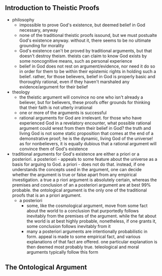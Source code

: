 ## Introduction to Theistic Proofs
* philosophy
    * impossible to prove God's existence, but deemed belief in God necessary, anyway
    * none of the traditional theistic proofs issound, but we must postualte God's existence anyway. without it, there seems to be no ultimate grounding for morality
    * God's existence can't be proved by traditional arguments, but that doesn't destroy theism. theists can claim to know God exists by some noncognitive means, such as personal experience
    * belief in God does not rest on argument/evidence, nor need it do so in order for them to be within their epistemic rights in holding such a belief. rather, for those believers, belief in God is properly basic and thoroughly rational, even if they haven't marshaled any evidence/argument for their belief
* theology
    * the theistic argument will convince no one who isn't already a believer, but for believers, these proofs offer grounds for thinking that their faith is not utterly irrational
    * one or more of the arguments is successful
    * rational arguments for God are irrelevant. for those who have experienced God in a revelatory encounter, what possible rational argument could wrest from them their belief in God? the truth and living God is not some static proposition that comes at the end of a demonstrative proof; he is the dynamic, living God of the universe! as for nonbelievers, it is equally dubious that a rational argument will convince them of God's existence
* traditional arguments for God's existence are either a priori or a posteriori. a posteriori - appeals to some feature about the universe as a basis for arguing to God. a priori - does not do that. instead, if one understands the concepts used in the argument, one can decide whether the argument is true or false apart from any empirical investigation. a true a p riori argument is absolutely certain, whereas the premises and conclusion of an a posteriori argument are at best 99% probable. the ontological argument is the only one of the traditional proofs that is an a priori argument. 
    * a posteriori
        * some, like the cosmological argument, move from some fact about the world to a conclusion that purportedly follows inevitably from the premises of the argument. while the fat about the world is at best highly probable, nonetheless, if one grants it, some conclusion follows inevitably from it
        * many a posteriori arguments are intentionally probabilistic in form. appeal is made to some empirical fact, and various explanations of that fact are offered. one particular explanation is then deemed most probably true. teleological and moral arguments typically follow this form

## The Ontological Argument